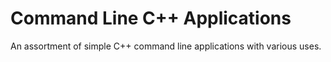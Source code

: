 # Command Line C++ Applications
An assortment of simple C++ command line applications with various uses.
